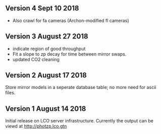 Version 4 Sept 10 2018
---
* Also crawl for fa cameras (Archon-modified fl cameras)


Version 3 August 27 2018 
---
* indicate region of good throughput 
* Fit a slope to zp decay for time between mirror swaps.
* updated CO2 cleaning


Version 2 August 17 2018
---
Store mirror models in a seperate database table; no more need for ascii files.



Version 1  August 14 2018
---

Initial release on LCO server infrastructure. Currently the output can be viewd at  http://photzp.lco.gtn 

